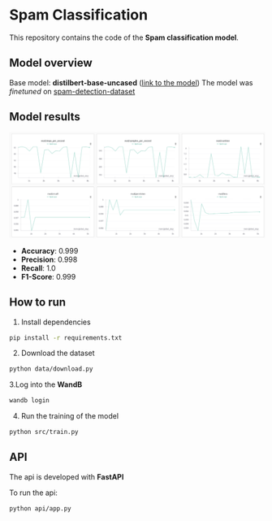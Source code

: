 # Spam Classification

This repository contains the code of the **Spam classification model**.

## Model overview
Base model: **distilbert-base-uncased** ([link to the model](https://huggingface.co/distilbert/distilbert-base-uncased))
The model was *finetuned* on [spam-detection-dataset](https://huggingface.co/datasets/Deysi/spam-detection-dataset)


## Model results
![Model metrics dashboard](assets/image.png)

- **Accuracy**: 0.999
- **Precision**: 0.998
- **Recall**: 1.0
- **F1-Score**: 0.999

## How to run
1. Install dependencies
```bash
pip install -r requirements.txt
```
2. Download the dataset
```bash
python data/download.py
```
3.Log into the **WandB**
```bash
wandb login
```
4. Run the training of the model
```bash
python src/train.py
```

## API

The api is developed with **FastAPI**

To run the api:

```bash
python api/app.py
```
